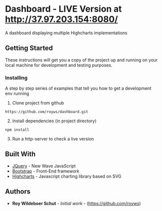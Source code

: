 # Dashboard - LIVE Version at http://37.97.203.154:8080/

A dashboard displaying multiple Highcharts implementations

## Getting Started

These instructions will get you a copy of the project up and running on your local machine for development and testing purposes.

### Installing

A step by step series of examples that tell you how to get a development env running

1. Clone project from github

```
https://github.com/royws/dashboard.git
```

2. Install dependencies (in project directory)

```
npm install 
```

3. Run a http-server to check a live version

## Built With

* [JQuery](https://github.com/jquery/jquery) - New Wave JavaScript
* [Bootstrap](https://github.com/twbs/bootstrap) - Front-End framework
* [Highcharts](https://github.com/highcharts/highcharts) - Javascript charting library based on SVG

## Authors

* **Roy Wildeboer Schut** - *Initial work* - (https://github.com/royws)
